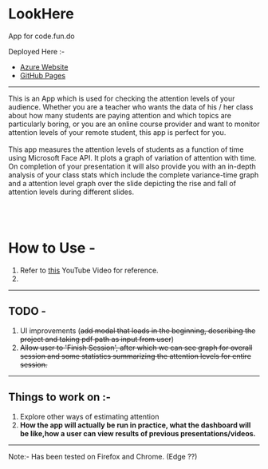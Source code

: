 # LookHere

App for code.fun.do

Deployed Here :- 
- [Azure Website](https://lookhere.azurewebsites.net/)
- [GitHub Pages](https://arpanmangal.github.io/LookHere/)

-----------------------------------------------------------------------

This is an App which is used for checking the attention levels of your audience. Whether you are a teacher who wants the data of his / her class about how many students are paying attention and which topics are particularly boring, or you are an online course provider and want to monitor attention levels of your remote student, this app is perfect for you.<br /><br />
This app measures the attention levels of students as a function of time using Microsoft Face API. It plots a graph of variation of attention with time. On completion of your presentation it will also provide you with an in-depth analysis of your class stats which include the complete variance-time graph and a attention level graph over the slide depicting the rise and fall of attention levels during different slides.

<br /><br />
# How to Use -
1. Refer to [this](www.google.com) YouTube Video for reference.
2. 

------------------------------------------------------------------------
## TODO -

1. UI improvements (~~add modal that loads in the beginning, describing the project and taking pdf path as input from user~~)
2. ~~Allow user to 'Finish Session', after which we can see graph for overall session and some statistics summarizing the attention levels for entire session.~~

-------------------------------------------------------------------------


## Things to work on :-
1. Explore other ways of estimating attention
2. **How the app will actually be run in practice, what the dashboard will be like,how a user can view results of previous presentations/videos.**

-----------------------------------------------------------------------------------------


Note:- Has been tested on Firefox and Chrome. (Edge ??)

